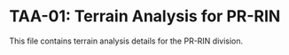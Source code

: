 # TAA-01: Terrain Analysis for PR-RIN

This file contains terrain analysis details for the PR-RIN division.
